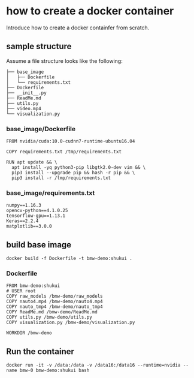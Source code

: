 # how to create a docker container
Introduce how to create a docker containfer from scratch.
## sample structure
Assume a file structure looks like the following:
```
├── base_image
│   ├── Dockerfile
│   └── requirements.txt
├── Dockerfile
├── __init__.py
├── ReadMe.md
├── utils.py
├── video.mp4
└── visualization.py
```
### base_image/Dockerfile
```
FROM nvidia/cuda:10.0-cudnn7-runtime-ubuntu16.04

COPY requirements.txt /tmp/requirements.txt

RUN apt update && \
  apt install -yq python3-pip libgtk2.0-dev vim && \
  pip3 install --upgrade pip && hash -r pip && \
  pip3 install -r /tmp/requirements.txt
```
### base_image/requirements.txt
```
numpy==1.16.3
opencv-python==4.1.0.25
tensorflow-gpu==1.13.1
Keras==2.2.4
matplotlib==3.0.0
```
## build base image
```
docker build -f Dockerfile -t bmw-demo:shukui .
```
### Dockerfile
```
FROM bmw-demo:shukui
# USER root 
COPY raw_models /bmw-demo/raw_models
COPY nauto4.mp4 /bmw-demo/nauto4.mp4
COPY nauto_tmp4 /bmw-demo/nauto_tmp4
COPY ReadMe.md /bmw-demo/ReadMe.md
COPY utils.py /bmw-demo/utils.py
COPY visualization.py /bmw-demo/visualization.py

WORKDIR /bmw-demo
```
## Run the container
```
docker run -it -v /data:/data -v /data16:/data16 --runtime=nvidia --name bmw-0 bmw-demo:shukui bash
```
